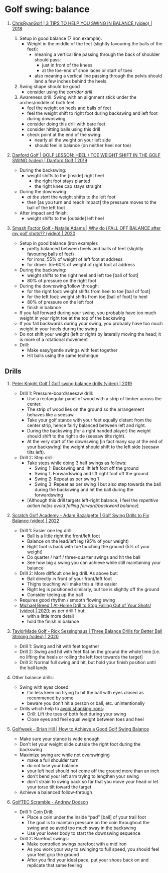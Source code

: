 # Golf swing: balance

1. [ChrisRyanGolf | 3 TIPS TO HELP YOU SWING IN BALANCE (video) | 2018](https://www.youtube.com/watch?v=SQWc2XlMhFk)
   1. Setup in good balance (7 iron example):
      - Weight in the middle of the feet (slightly favouring the balls of the feet):
        * meaning a vertical line passing through the back of shoulder should pass:
          + just in front of the knees
          + at the toe-end of shoe laces or start of toes
        * also meaning a vertical line passing through the pelvis should land a few inches behind the heels
   1. Swing shape should be good
      - consider using the *corridor drill*
   1. Awareness drill: Swing with an alignment stick under the arches/middle of both feet
      - feel the weight on heels and balls of feet
      - feel the weight shift to right foot during backswing and left foot during downswing
      - consider doing this drill with bare feet
      - consider hitting balls using this drill
      - check point at the end of the swing:
        * nearly all the weight on your left side
        * should feel in balance (on neither heel nor toe)

1. [Danford Golf | GOLF LESSON: HEEL / TOE WEIGHT SHIFT IN THE GOLF SWING (video) | Danford Golf | 2019](https://www.youtube.com/watch?v=Q6kY0INe04E)
   - During the backswing:
     * weight shifts to the [inside] right heel
       + the right foot stays planted
       + the right knee cap stays straight
   - During the downswing:
     * _at the start_ the weight shifts to the left foot
     * then [as you turn and reach impact] the pressure moves to the ball of the left foot
   - After impact and finish:
     * weight shifts to the [outside] left heel

1. [Smash Factor Golf - Natalie Adams | Why do i FALL OFF BALANCE after my golf shots?? (video) | 2020](https://www.youtube.com/watch?v=9Jm_StfwsIM)
   - Setup in good balance (iron example):
     * pretty balanced between heels and balls of feet (slightly favouring balls of feet)
     * for irons: 55% of weight of left foot at address
     * for driver: 55-60% of weight of right foot at address
   - During the backswing:
     * weight shifts to the right heel and left toe [ball of foot]
     * 80% of pressure on the right foot
   - During the downswing/follow through:
     * for the right foot: weight shifts from heel to toe [ball of foot]
     * for the left foot: weight shifts from toe [ball of foot] to heel
     * 80% of pressure on the left foot 
     * finish in balance
   - If you fall forward during your swing, you probably have too much weight in your right toe at the top of the backswing
   - If you fall backwards during your swing, you probably have too much weight in your heels during the swing
   - Do not shift your weight (left or right) by laterally moving the head; it is more of a rotational movement
   - Drill:
     * Make easy/gentle swings with feet together
     * Hit balls using the same technique

## Drills

1. [Peter Knight Golf | Golf swing balance drills (video) | 2019](https://www.youtube.com/watch?v=ItJXjWLQw5Y)
   - Drill 1: Pressure-board/seesaw drill:
     * Use a rectangular panel of wood with a strip of timber across the center.
     * The strip of wood lies on the ground so the arrangement behaves like a seesaw.
     * Take your golf stance with your feet equally distant from the center strip, hence fairly balanced between left and right.
     * During the backswing (for a right handed player) the weight should shift to the right side (seesaw tilts right).
     * At the very start of the downswing [in fact many say at the end of your backswing] the weight should shift to the left side
       (seesaw tilts left).
   - Drill 2: Step drill:
     * Take steps while doing 3 half swings as follows:
       + Swing 1: Backswing and lift left foot off the ground
       + Swing 1: Forwardswing and lift right foot off the ground
       + Swing 2: Repeat as per swing 1
       + Swing 3: Repeat as per swing 1 but also step towards the ball during the backswing
         and hit the ball during the forwardswing
     * [Although this drill targets left-right balance, I feel the *repetitive action helps avoid falling forward/backward balance*]

1. [Scratch Golf Academy - Adam Bazalgette | Golf Swing Drills to Fix Balance (video) | 2022](https://www.youtube.com/watch?v=1oHC72vpI5w)
   - Drill 1: Easier one leg drill:
     * Ball is a little right the front/left foot
     * Balance on the lead/left leg (95% of your weight)
     * Right foot is back with toe touching the ground (5% of your weight)
     * Do quarter / half / three-quarter swings and hit the ball
     * See how big a swing you can achieve while still maintaining your balance
   - Drill 2: More difficult one leg drill. As above but:
     * Ball directly in front of your front/left foot
     * Thighs touching will make this a little easier
     * Right leg is positioned similarly, but toe is slightly off the ground
     * Consider teeing up the ball
   - Requires good rhythm / smooth flowing swing
   - [Michael Breed | At-Home Drill to Stop Falling Out of Your Shots! (video) | 2020](https://www.youtube.com/watch?v=sHvllSGNe4w); as per drill 1 but:
     * with a little more detail
     * hold the finish in balance

1. [TaylorMade Golf - Rick Sessinghaus | Three Balance Drills for Better Ball Striking (video) | 2020](https://www.youtube.com/watch?v=1fP7Ub-jz3o)
   - Drill 1: Swing and hit with feet together
   - Drill 2: Swing and hit with feet flat on the ground the whole time
     [i.e. no lifting the heels or rolling the left foot towards the target]
   - Drill 3: Normal full swing and hit, but hold your finish position
     until the ball lands

1. Other balance drills:
   - Swing with eyes closed:
     * I'm less keen on trying to hit the ball with eyes closed as recommened by some
     * beware you don't hit a person or ball, etc. unintentionally
   - Drills which help to [avoid shanking irons](Links_ShankingIrons.md):
     * Drill: Lift the toes of both feet during your swing
     * Close eyes and feel equal weight between toes and heel

1. [Golfweek - Brian Hill | How to Achieve a Good Golf Swing Balance](https://golftips.golfweek.usatoday.com/achieve-good-golf-swing-balance-20351.html)
   - Make sure your stance is wide enough
   - Don't let your weight slide outside the right foot during the backswing
   - Maximize swing arc while not overswinging
     * make a full shoulder turn
     * do not lose your balance
     * your left heel should not come off the ground more than an inch
     * don't bend your left arm trying to lengthen your swing
     * don't strain to swing back so far that you move your head or let your torso tilt toward the target
   - Achieve a balanced follow-through

1. [GolfTEC Scramble - Andrew Dodson](https://scramble.golftec.com/blog/2016/07/golf-drills-for-balance-in-your-golf-swing/)
   - Drill 1: Coin Drill:
     * Place a coin under the inside “pad” [ball] of your trail foot
     * The goal is to maintain pressure on the coin throughout the swing
       and so avoid too much sway in the backswing
     * Use your lower body to start the downswing sequence
   - Drill 2: Barefoot swings:
     * Make controlled swings barefoot with a mid iron
     * As you work your way to swinging to full speed, you should feel your feet grip the ground
     * After you find your ideal pace, put your shoes back on and replicate that same feeling

